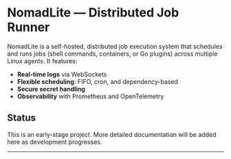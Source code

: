 # NomadLite — Distributed Job Runner

NomadLite is a self-hosted, distributed job execution system that schedules and runs jobs (shell commands, containers, or Go plugins) across multiple Linux agents. It features:

- **Real-time logs** via WebSockets
- **Flexible scheduling**: FIFO, cron, and dependency-based
- **Secure secret handling**
- **Observability** with Prometheus and OpenTelemetry

## Status
This is an early-stage project. More detailed documentation will be added here as development progresses.

---
